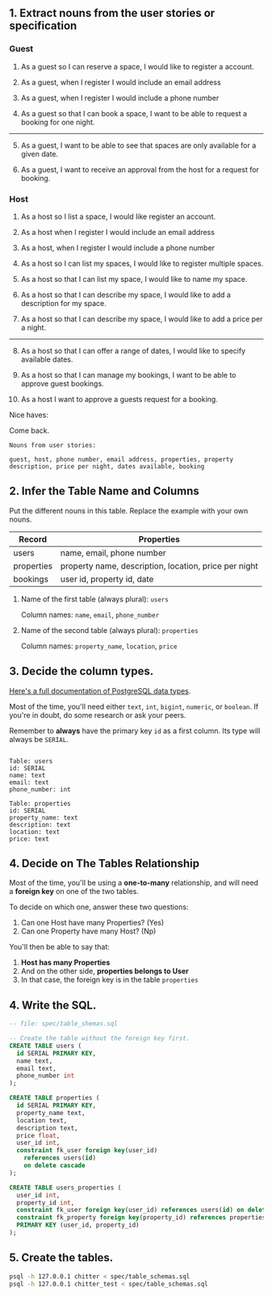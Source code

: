 ## 1. Extract nouns from the user stories or specification

### Guest

1. As a guest so I can reserve a space, I would like to register a account.

2. As a guest, when I register I would include an email address

3. As a guest, when I register I would include a phone number

4. As a guest so that I can book a space, I want to be able to request a booking for one night.

----

5. As a guest, I want to be able to see that spaces are only available for a given date.

6. As a guest, I want to receive an approval from the host for a request for booking.


### Host

1. As a host so I list a space, I would like register an account.

2. As a host when I register I would include an email address

3. As a host, when I register I would include a phone number

4. As a host so I can list my spaces, I would like to register multiple spaces.

5. As a host so that I can list my space, I would like to name my space.

6. As a host so that I can describe my space, I would like to add a description for my space.

7. As a host so that I can describe my space, I would like to add a price per a night.

----

8. As a host so that I can offer a range of dates, I would like to specify available dates.

9. As a host so that I can manage my bookings, I want to be able to approve guest bookings.

10. As a host I want to approve a guests request for a booking.


Nice haves:

Come back.

```
Nouns from user stories:

guest, host, phone number, email address, properties, property description, price per night, dates available, booking
```

## 2. Infer the Table Name and Columns

Put the different nouns in this table. Replace the example with your own nouns.

| Record                | Properties          |
| --------------------- | ------------------  |
| users                 | name, email, phone number
| properties            | property name, description, location, price per night
| bookings              | user id, property id, date

1. Name of the first table (always plural): `users` 

    Column names: `name`, `email`, `phone_number`

2. Name of the second table (always plural): `properties` 

    Column names: `property_name`, `location`, `price`

<!-- 2. Name of the second table (always plural): `properties` 

Column names: `property_name`, `location`, `price` -->

## 3. Decide the column types.

[Here's a full documentation of PostgreSQL data types](https://www.postgresql.org/docs/current/datatype.html).

Most of the time, you'll need either `text`, `int`, `bigint`, `numeric`, or `boolean`. If you're in doubt, do some research or ask your peers.

Remember to **always** have the primary key `id` as a first column. Its type will always be `SERIAL`.

```

Table: users
id: SERIAL
name: text
email: text
phone_number: int

Table: properties
id: SERIAL
property_name: text
description: text
location: text
price: text
```

## 4. Decide on The Tables Relationship

Most of the time, you'll be using a **one-to-many** relationship, and will need a **foreign key** on one of the two tables.

To decide on which one, answer these two questions:

1. Can one Host have many Properties? (Yes)
2. Can one Property have many Host? (Np)

You'll then be able to say that:

1. **Host has many Properties**
2. And on the other side, **properties belongs to User**
3. In that case, the foreign key is in the table `properties`

## 4. Write the SQL.

```sql
-- file: spec/table_shemas.sql

-- Create the table without the foreign key first.
CREATE TABLE users (
  id SERIAL PRIMARY KEY,
  name text,
  email text,
  phone_number int
);

CREATE TABLE properties (
  id SERIAL PRIMARY KEY,
  property_name text,
  location text,
  description text,
  price float,
  user_id int,
  constraint fk_user foreign key(user_id)
    references users(id)
    on delete cascade
);

CREATE TABLE users_properties (
  user_id int,
  property_id int,
  constraint fk_user foreign key(user_id) references users(id) on delete cascade,
  constraint fk_property foreign key(property_id) references properties(id) on delete cascade,
  PRIMARY KEY (user_id, property_id)
);

```

## 5. Create the tables.

```bash
psql -h 127.0.0.1 chitter < spec/table_schemas.sql
psql -h 127.0.0.1 chitter_test < spec/table_schemas.sql
```
